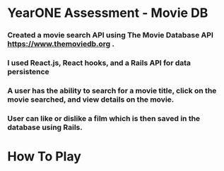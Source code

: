 # YearONE Assessment - Movie DB

### Created a movie search API using The Movie Database API https://www.themoviedb.org . 
### I used React.js, React hooks, and a Rails API for data persistence

### A user has the ability to search for a movie title, click on the movie searched, and view details on the movie.
### User can like or dislike a film which is then saved in the database using Rails. 


# How To Play

